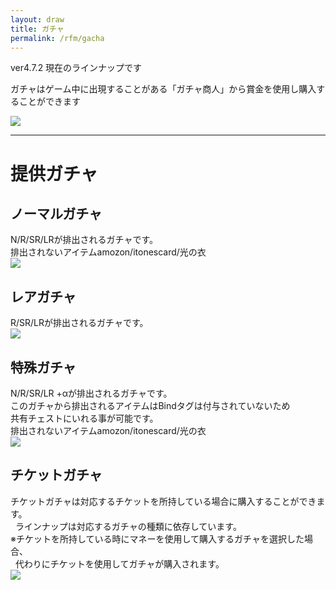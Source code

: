 ```yaml
---
layout: draw
title: ガチャ
permalink: /rfm/gacha
---
```


<p class="alert alert-warning">ver4.7.2 現在のラインナップです</p>
  
ガチャはゲーム中に出現することがある「ガチャ商人」から賞金を使用し購入することができます

<a><img src="http://web.njj12.net/public/images/gacha.png"></a><br>

-----------------------------------------------------------------------
# 提供ガチャ  

## ノーマルガチャ  
N/R/SR/LRが排出されるガチャです。<br>
<span class="red-badge">排出されないアイテム</span>amozon/itonescard/光の衣<br>
<a><img src="http://web.njj12.net/public/images/gachan.png"></a><br>

## レアガチャ  
R/SR/LRが排出されるガチャです。  
<a><img src="http://web.njj12.net/public/images/gachar.png"></a><br>

## 特殊ガチャ  
N/R/SR/LR +αが排出されるガチャです。  
このガチャから排出されるアイテムはBindタグは付与されていないため  
共有チェストにいれる事が可能です。  
<span class="red-badge">排出されないアイテム</span>amozon/itonescard/光の衣<br>
<a><img src="http://web.njj12.net/public/images/gachasp.png"></a><br>


## チケットガチャ  
チケットガチャは対応するチケットを所持している場合に購入することができます。<br> 
ラインナップは対応するガチャの種類に依存しています。<br>
※チケットを所持している時にマネーを使用して購入するガチャを選択した場合、<br>  
代わりにチケットを使用してガチャが購入されます。<br>
<a><img src="http://web.njj12.net/public/images/gachat.png"></a><br>

